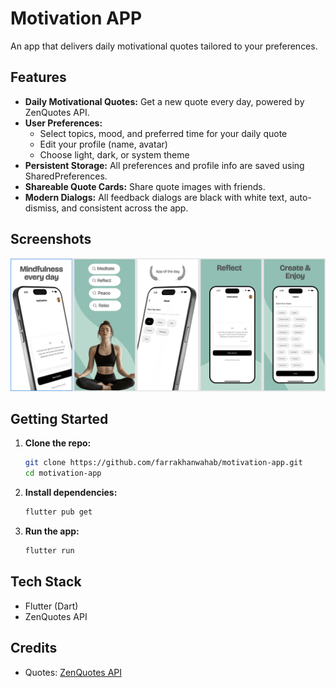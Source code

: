 # Motivation APP

An app that delivers daily motivational quotes tailored to your preferences.

## Features

- **Daily Motivational Quotes:** Get a new quote every day, powered by ZenQuotes API.
- **User Preferences:**
  - Select topics, mood, and preferred time for your daily quote
  - Edit your profile (name, avatar)
  - Choose light, dark, or system theme
- **Persistent Storage:** All preferences and profile info are saved using SharedPreferences.
- **Shareable Quote Cards:** Share quote images with friends.
- **Modern Dialogs:** All feedback dialogs are black with white text, auto-dismiss, and consistent across the app.

## Screenshots

![MyApp Banner](/assets/images/app_banner.png)

## Getting Started

1. **Clone the repo:**
   ```sh
   git clone https://github.com/farrakhanwahab/motivation-app.git
   cd motivation-app
   ```
2. **Install dependencies:**
   ```sh
   flutter pub get
   ```
3. **Run the app:**
   ```sh
   flutter run
   ```

## Tech Stack
- Flutter (Dart)
- ZenQuotes API

## Credits
- Quotes: [ZenQuotes API](https://zenquotes.io/)
